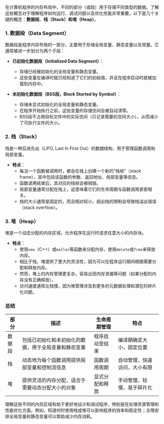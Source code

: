 在计算机程序的内存布局中，不同的部分（或段）用于存储不同类型的数据。了解这些概念对于理解程序如何运行、调试问题以及优化性能非常重要。以下是几个关键的概念：**数据段**、**栈（Stack）**和**堆（Heap）**。

### 1. 数据段（Data Segment）

数据段是程序内存布局的一部分，主要用于存储全局变量、静态变量以及常量。它通常被进一步划分为两个子段：

- **已初始化数据段（Initialized Data Segment）**：
  - 存储已经被初始化的全局变量和静态变量。
  - 这些变量在编译时就已经知道了它们的初始值，并且在程序启动时就被加载到内存中。
  
- **未初始化数据段（BSS段，Block Started by Symbol）**：
  - 存储未显式初始化的全局变量和静态变量。
  - 在程序开始执行之前，这些变量的存储空间会被自动清零。
  - BSS段不占用目标文件中的实际空间（只记录需要的空间大小），从而减小了可执行文件的大小。

### 2. 栈（Stack）

栈是一种后进先出（LIFO, Last In First Out）的数据结构，用于管理函数调用和局部变量。

- **特点**：
  - 每当一个函数被调用时，都会在栈上创建一个新的“栈帧”（stack frame），其中包括该函数的参数、返回地址、局部变量等信息。
  - 函数调用结束后，其对应的栈帧会被销毁。
  - 局部变量通常分配在栈上，这意味着它们的生命周期与函数调用紧密相关。
  - 栈的大小通常是固定的，而且相对较小，超出栈的限制会导致栈溢出错误（stack overflow）。

### 3. 堆（Heap）

堆是一个动态分配的内存区域，允许程序在运行时请求任意大小的内存块。

- **特点**：
  - 使用`new`（C++）或`malloc`等函数来分配内存，使用`delete`或`free`来释放内存。
  - 相比于栈，堆提供了更大的灵活性，因为可以在程序运行期间根据需要分配和释放内存。
  - 然而，堆上的内存管理更复杂，容易出现内存泄漏等问题（如果分配的内存没有正确释放）。
  - 访问速度通常比栈慢，因为堆管理涉及到更多的元数据处理和潜在的碎片化问题。

### 总结

| 部分   | 描述                                                 | 生命周期管理   | 特点                         |
| ------ | ---------------------------------------------------- | -------------- | ---------------------------- |
| 数据段 | 包括已初始化和未初始化的数据，用于全局变量和静态变量 | 程序启动至结束 | 编译期确定大小，固定位置     |
| 栈     | 动态地为每个函数调用提供局部变量和控制流信息         | 函数调用周期   | 自动管理，快速访问，大小有限 |
| 堆     | 提供灵活的内存分配，适合于需要动态分配大小的对象     | 显式分配和释放 | 手动管理，较慢，易于碎片化   |

理解这些不同的内存区域有助于更好地设计和调试程序，特别是在处理资源管理和性能优化方面。例如，知道何时使用栈或堆可以影响程序的效率和稳定性；合理安排全局变量和静态变量可以帮助减少内存消耗。